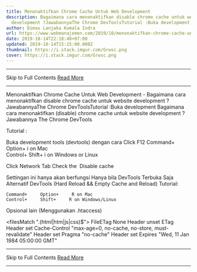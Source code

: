 ```yaml
---
title: Menonaktifkan Chrome Cache Untuk Web Development
description: Bagaimana cara menonaktifkan disable chrome cache untuk website
  development ?JawabannyaThe Chrome DevToolsTutorial :Buka development
author: Dimas Lanjaka Kumala Indra
url: https://www.webmanajemen.com/2019/10/menonaktifkan-chrome-cache-untuk-web.html
date: 2019-10-14T22:18:48+07:00
updated: 2019-10-14T15:15:00.000Z
thumbnail: https://i.stack.imgur.com/Grwsc.png
cover: https://i.stack.imgur.com/Grwsc.png
---
```


<hr/> Skip to Full Contents <a href="https://www.webmanajemen.com/2019/10/menonaktifkan-chrome-cache-untuk-web.html" rel="follow" class="button" id="read-more">Read More</a> <hr/> Menonaktifkan Chrome Cache Untuk Web Development - Bagaimana cara menonaktifkan disable chrome cache untuk website development ?JawabannyaThe Chrome DevToolsTutorial :Buka development Bagaimana cara menonaktifkan (disable) chrome cache untuk website development ?
Jawabannya The Chrome DevTools

Tutorial :

Buka development tools (devtools) dengan cara
Click F12
      Command+      Option+      i on Mac    
      Control+      Shift+      i on Windows or Linux    

Click Network Tab
Check the    Disable cache 

Settingan ini hanya akan berfungsi Hanya bila DevTools Terbuka Saja
Alternatif DevTools (Hard Reload && Empty Cache and Reload)
Tutorial: 

    Command+     Option+     R on Mac   
    Control+     Shift+     R on Windows/Linux 
 
Opsional lain (Menggunakan .htaccess)

<filesMatch "\.(html|htm|js|css)$">
  FileETag None
  <ifModule mod_headers.c>
     Header unset ETag
     Header set Cache-Control "max-age=0, no-cache, no-store, must-revalidate"
     Header set Pragma "no-cache"
     Header set Expires "Wed, 11 Jan 1984 05:00:00 GMT"
  </ifModule>
</filesMatch> <hr/> Skip to Full Contents <a href="https://www.webmanajemen.com/2019/10/menonaktifkan-chrome-cache-untuk-web.html" rel="follow" class="button" id="read-more">Read More</a> <hr/>